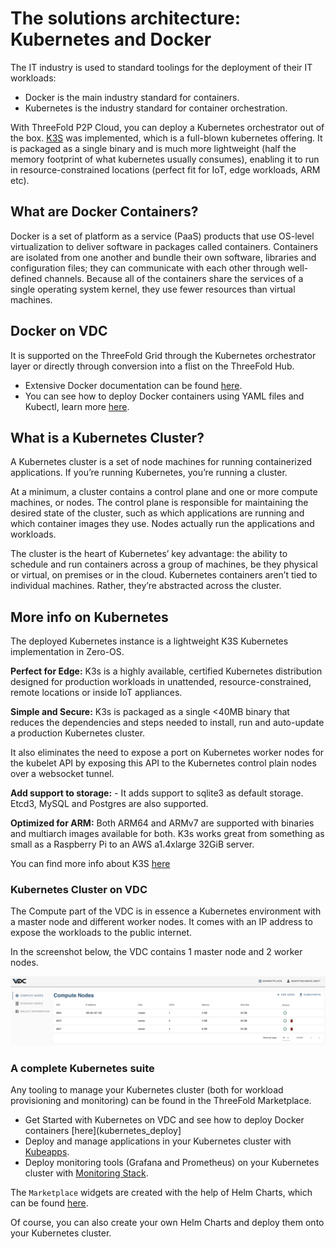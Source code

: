 # The solutions architecture: Kubernetes and Docker

The IT industry is used to standard toolings for the deployment of their IT workloads: 

- Docker is the main industry standard for containers.
- Kubernetes is the industry standard for container orchestration.

With ThreeFold P2P Cloud, you can deploy a Kubernetes orchestrator out of the box. [K3S](https://k3s.io) was implemented, which is a full-blown kubernetes offering.  It is packaged as a single binary and is much more lightweight (half the memory footprint of what kubernetes usually consumes), enabling it to run in resource-constrained locations (perfect fit for IoT, edge workloads, ARM etc). 

## What are Docker Containers?

Docker is a set of platform as a service (PaaS) products that use OS-level virtualization to deliver software in packages called containers. Containers are isolated from one another and bundle their own software, libraries and configuration files; they can communicate with each other through well-defined channels. Because all of the containers share the services of a single operating system kernel, they use fewer resources than virtual machines.

## Docker on VDC

It is supported on the ThreeFold Grid through the Kubernetes orchestrator layer or directly through conversion into a flist on the ThreeFold Hub. 

- Extensive Docker documentation can be found [here](https://docs.docker.com/).
- You can see how to deploy Docker containers using YAML files and Kubectl, learn more [here](https://docs.docker.com/get-started/kube-deploy/).

## What is a Kubernetes Cluster?

A Kubernetes cluster is a set of node machines for running containerized applications. If you’re running Kubernetes, you’re running a cluster.

At a minimum, a cluster contains a control plane and one or more compute machines, or nodes. The control plane is responsible for maintaining the desired state of the cluster, such as which applications are running and which container images they use. Nodes actually run the applications and workloads.

The cluster is the heart of Kubernetes’ key advantage: the ability to schedule and run containers across a group of machines, be they physical or virtual, on premises or in the cloud. Kubernetes containers aren’t tied to individual machines. Rather, they’re abstracted across the cluster.

## More info on Kubernetes

The deployed Kubernetes instance is a lightweight K3S Kubernetes implementation in Zero-OS.

**Perfect for Edge:** K3s is a highly available, certified Kubernetes distribution designed for production workloads in unattended, resource-constrained, remote locations or inside IoT appliances.

**Simple and Secure:** K3s is packaged as a single <40MB binary that reduces the dependencies and steps needed to install, run and auto-update a production Kubernetes cluster.

It also eliminates the need to expose a port on Kubernetes worker nodes for the kubelet API by exposing this API to the Kubernetes control plain nodes over a websocket tunnel. 

**Add support to storage:**  - It adds support to sqlite3 as default storage. Etcd3, MySQL and Postgres are also supported. 

**Optimized for ARM:** Both ARM64 and ARMv7 are supported with binaries and multiarch images available for both. K3s works great from something as small as a Raspberry Pi to an AWS a1.4xlarge 32GiB server.

You can find more info about K3S [here](https://github.com/rancher/k3s)

### Kubernetes Cluster on VDC

The Compute part of the VDC is in essence a Kubernetes environment with a master node and different worker nodes. It comes with an IP address to expose the workloads to the public internet. 

In the screenshot below, the VDC contains 1 master node and 2 worker nodes. 

![](img/evdc_compute_nodes.png)

### A complete Kubernetes suite

Any tooling to manage your Kubernetes cluster (both for workload provisioning and monitoring) can be found in the ThreeFold Marketplace. 

- Get Started with Kubernetes on VDC and see how to deploy Docker containers [here](kubernetes_deploy]
- Deploy and manage applications in your Kubernetes cluster with [Kubeapps](evdc_kubeapps). 
- Deploy monitoring tools (Grafana and Prometheus) on your Kubernetes cluster with [Monitoring Stack](evdc_monitoring_stack).

The `Marketplace` widgets are created with the help of Helm Charts, which can be found [here](https://github.com/threefoldtech/vdc-solutions-charts). 

Of course, you can also create your own Helm Charts and deploy them onto your Kubernetes cluster. 

